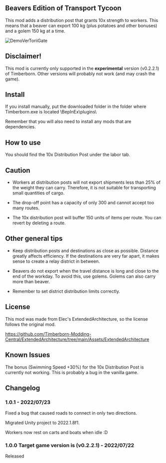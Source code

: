 ## Beavers Edition of Transport Tycoon

This mod adds a distribution post that grants 10x strength to workers. This means that a beaver can export 100 kg (plus potatoes and other bonuses) and a golem 150 kg at a time.

![DemoVerToriiGate](https://github.com/minorunara/TimberbornMods/blob/main/10xDistributionPost/attachments/10xDistribution.png?raw=true)

## Disclaimer!

This mod is currently only supported in the **experimental** version (v0.2.2.1) of Timberborn. Other versions will probably not work (and may crash the game).

## Install

If you install manually, put the downloaded folder in the folder where Timberborn.exe is located \BepInEx\plugins\

Remember that you will also need to install any mods that are dependencies.

## How to use

You should find the 10x Distribution Post under the labor tab.

## Caution
- Workers at distribution posts will not export shipments less than 25% of the weight they can carry. Therefore, it is not suitable for transporting small quantities of cargo.

- The drop-off point has a capacity of only 300 and cannot accept too many routes.

- The 10x distribution post will buffer 150 units of items per route. You can revert by deleting a route.

## Other general tips
- Keep distribution posts and destinations as close as possible. Distance greatly affects efficiency. If the destinations are very far apart, it makes sense to create a relay district in between.

- Beavers do not export when the travel distance is long and close to the end of the workday. To avoid this, use golems. Golems can also carry more than beaver.

- Remember to set district distribution limits correctly.


## License

This mod was made from Elec's ExtendedArchitecture, so the license follows the original mod.

https://github.com/Timberborn-Modding-Central/ExtendedArchitecture/tree/main/Assets/ExtendedArchitecture

## Known Issues

The bonus (Swimming Speed +30%) for the 10x Distribution Post is currently not working. This is probably a bug in the vanilla game.

## Changelog

### 1.0.1 - 2022/07/23

Fixed a bug that caused roads to connect in only two directions.

Migrated Unity project to 2022.1.8f1.

Workers now rest on carts and boats when idle :D

### 1.0.0 Target game version is (v0.2.2.1) - 2022/07/22

Released
